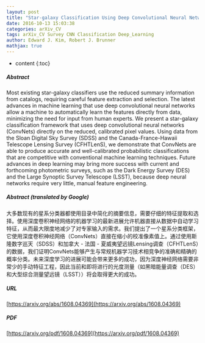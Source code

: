 ```yaml
---
layout: post
title: "Star-galaxy Classification Using Deep Convolutional Neural Networks"
date: 2016-10-13 15:03:38
categories: arXiv_CV
tags: arXiv_CV Survey CNN Classification Deep_Learning
author: Edward J. Kim, Robert J. Brunner
mathjax: true
---
```


* content
{:toc}

##### Abstract
Most existing star-galaxy classifiers use the reduced summary information from catalogs, requiring careful feature extraction and selection. The latest advances in machine learning that use deep convolutional neural networks allow a machine to automatically learn the features directly from data, minimizing the need for input from human experts. We present a star-galaxy classification framework that uses deep convolutional neural networks (ConvNets) directly on the reduced, calibrated pixel values. Using data from the Sloan Digital Sky Survey (SDSS) and the Canada-France-Hawaii Telescope Lensing Survey (CFHTLenS), we demonstrate that ConvNets are able to produce accurate and well-calibrated probabilistic classifications that are competitive with conventional machine learning techniques. Future advances in deep learning may bring more success with current and forthcoming photometric surveys, such as the Dark Energy Survey (DES) and the Large Synoptic Survey Telescope (LSST), because deep neural networks require very little, manual feature engineering.

##### Abstract (translated by Google)
大多数现有的星系分类器都使用目录中简化的摘要信息，需要仔细的特征提取和选择。使用深度卷积神经网络的机器学习的最新进展允许机器直接从数据中自动学习特征，从而最大限度地减少了对专家输入的需求。我们提出了一个星系分类框架，它使用深度卷积神经网络（ConvNets）直接在缩小的校准像素值上。通过使用斯隆数字巡天（SDSS）和加拿大 - 法国 - 夏威夷望远镜Lensing调查（CFHTLenS）的数据，我们证明ConvNets能够产生与常规机器学习技术相竞争的准确和精确的概率分类。未来深度学习的进展可能会带来更多的成功，因为深度神经网络需要非常少的手动特征工程，因此当前和即将进行的光度测量（如黑暗能量调查（DES）和大型综合测量望远镜（LSST））将会取得更大的成功。

##### URL
[https://arxiv.org/abs/1608.04369](https://arxiv.org/abs/1608.04369)

##### PDF
[https://arxiv.org/pdf/1608.04369](https://arxiv.org/pdf/1608.04369)

